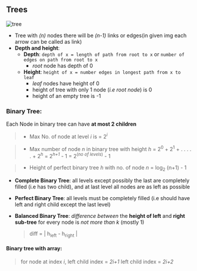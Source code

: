 
## Trees

![tree](https://i.ibb.co/bFknknN/Screenshot-from-2021-07-31-15-47-15.png)

-   Tree with _(n)_ nodes there will be _(n-1)_ links or edges(in given img each arrow can be called as link)
-   **Depth and height**:
    -   **Depth**: `depth of x = length of path from root to x` or `number of edges on path from root to x`
        -   _root_ node has depth of 0
    -   **Height**: `height of x = number edges in longest path from x to leaf`
        -   _leaf_ nodes have height of 0
        -   height of tree with only 1 node (_i.e root node_) is 0
        -   height of an empty tree is -1

### Binary Tree:

Each Node in binary tree can have **at most 2 children**

> -   Max No. of node at level _i_ is = 2<sup>_i_</sup>

> -   Max number of node _n_ in binary tree with height _h_
>     = 2<sup>0</sup> + 2<sup>1</sup> + . . . . . + 2<sup>_h_</sup>
>     = 2<sup>_h+1_</sup> - 1
>     = 2<sup>(_no of levels_)</sup> - 1

> -   Height of perfect binary tree _h_ with no. of node _n_
>     = log<sub>2</sub> (n+1) - 1

-   **Complete Binary Tree**: all levels except possibly the last are completely filled (i.e has two child), and at last level all nodes are as left as possible

-   **Perfect Binary Tree**: all levels must be completely filled (i.e should have left and right child except the last level)
-   **Balanced Binary Tree**: _difference between_ the **height of left** and **right sub-tree** for every node is _not more than k_ (mostly 1)
    > diff = | h<sub>left</sub> - h<sub>right</sub> |

#### Binary tree with array:

> for node at index _i_,
> left child index = _2i+1_
> left child index = _2i+2_
